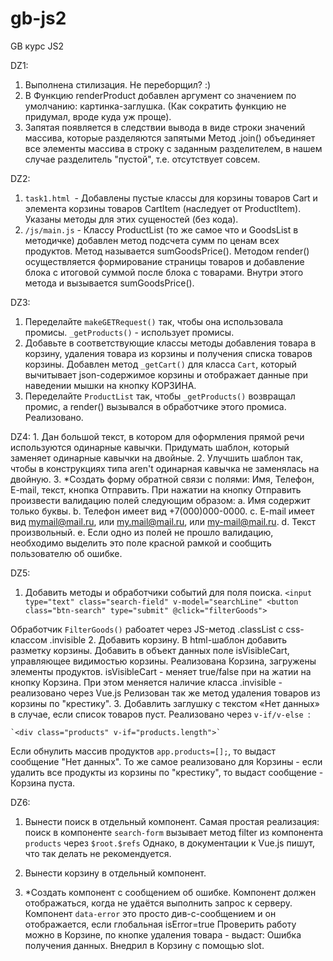 # gb-js2
GB курс JS2

DZ1:
1. Выполнена стилизация. Не переборщил? :)
2. В Функцию renderProduct добавлен аргумент со значением по умолчанию: картинка-заглушка.
   (Как сократить функцию не придумал, вроде куда уж проще).
3. Запятая появляется в следствии вывода в виде строки значений массива, которые разделяются запятыми
   Метод .join() объединяет все элементы массива в строку с заданным разделителем,
   в нашем случае разделитель "пустой", т.е. отсутствует совсем.
   
DZ2:
1. `task1.html `-  Добавлены пустые классы для корзины товаров Cart и элемента корзины товаров CartItem (наследует от ProductItem).
   Указаны методы для этих сущеностей (без кода).
2. `/js/main.js` - Классу ProductList (то же самое что и GoodsList в методичке) добавлен метод подсчета сумм по ценам всех продуктов.
   Метод называется sumGoodsPrice().
   Методом render() осуществляется формирование страницы товаров и добавление блока с итоговой суммой после блока с товарами.
   Внутри этого метода и вызывается sumGoodsPrice().
   
DZ3:
1. Переделайте `makeGETRequest()` так, чтобы она использовала промисы.
    `_getProducts()` - использует промисы.
2. Добавьте в соответствующие классы методы добавления товара в корзину, удаления товара из корзины и получения списка товаров корзины.
    Добавлен метод `_getCart()` для класса `Cart`, который вычитывает json-содержимое корзины и
    отображает данные при наведении мышки на кнопку КОРЗИНА.
3. Переделайте `ProductList` так, чтобы `_getProducts()` возвращал промис, а render() вызывался в обработчике этого промиса.
    Реализовано.

DZ4: 1. Дан большой текст, в котором для оформления прямой речи используются одинарные кавычки. Придумать шаблон, который заменяет одинарные кавычки на двойные.
     2. Улучшить шаблон так, чтобы в конструкциях типа aren't одинарная кавычка не заменялась на двойную.
     3. *Создать форму обратной связи с полями: Имя, Телефон, E-mail, текст, кнопка Отправить. При нажатии на кнопку Отправить произвести валидацию полей следующим образом:
     a. Имя содержит только буквы.
     b. Телефон имеет вид +7(000)000-0000.
     c. E-mail имеет вид mymail@mail.ru, или my.mail@mail.ru, или my-mail@mail.ru.
     d. Текст произвольный.
     e. Если одно из полей не прошло валидацию, необходимо выделить это поле красной рамкой и сообщить пользователю об ошибке.

DZ5:
1.   Добавить методы и обработчики событий для поля поиска.
`<input type="text" class="search-field" v-model="searchLine"
 <button class="btn-search" type="submit" @click="filterGoods">`
 
Обработчик `FilterGoods()` рабоатет через JS-метод .classList c css-классом .invisible
2.  Добавить корзину. В html-шаблон добавить разметку корзины. Добавить в объект данных поле isVisibleCart, управляющее видимостью корзины.
Реализована Корзина, загружены элементы продуктов.
isVisibleCart - меняет true/false при на жатии на кнопку Корзина.
При этом меняется наличие класса .invisible  - реализовано через Vue.js
Релизован так же метод удаления товаров из корзины по "крестику".
3. Добавлить заглушку с текстом «Нет данных» в случае, если список товаров пуст.
Реализовано через `v-if/v-else `:

    `<div class="products" v-if="products.length">`

Если обнулить массив продуктов `app.products=[];`, то выдаст сообщение "Нет данных".
То же самое реализовано для Корзины - если удалить все продукты из корзины по "крестику", то выдаст сообщение - Корзина пуста.

DZ6:
1. Вынести поиск в отдельный компонент.
Самая простая реализация: поиск в компоненте `search-form` вызывает метод filter из компонента `products` через `$root.$refs`
Однако, в документации к Vue.js пишут, что так делать не рекомендуется.

2. Вынести корзину в отдельный компонент.
3. *Создать компонент с сообщением об ошибке. Компонент должен отображаться, когда не удаётся выполнить запрос к серверу.
Компонент `data-error` это просто див-с-сообщением и он отображается, если глобальная isError=true
Проверить работу можно в Корзине, по кнопке удаления товара - выдаст: Ошибка получения данных.
Внедрил в Корзину с помощью slot.

 
 